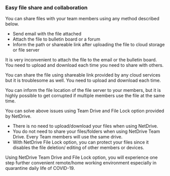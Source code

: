 ### Easy file share and collaboration

You can share files with your team members using any method described below.

-	Send email with the file attached  
-	Attach the file to bulletin board or a forum
-	Inform the path or shareable link after uploading the file to cloud storage or file server

It is very inconvenient to attach the file to the email or the bulletin board.  You need to upload and download each time you need to share with others.

You can share the file using shareable link provided by any cloud services but it is troublesome as well.  You need to upload and download each time.

You can inform the file location of the file server to your members, but it is highly possible to get corrupted if multiple members use the file at the same time.
 
You can solve above issues using Team Drive and File Lock option provided by NetDrive.

-	There is no need to upload/download your files when using NetDrive.
-	You do not need to share your files/folders when using NetDrive Team Drive.  Every Team members will use the same drive.  
-	With NetDrive File Lock option, you can protect your files since it disables the file deletion/ editing of other members or devices.  

Using NetDrive Team Drive and File Lock option, you will experience one step further convenient remote/home working environment especially in quarantine daily life of COVID-19.
 
 
